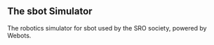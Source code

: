 The sbot Simulator
---

The robotics simulator for sbot used by the SRO society, powered by Webots.
